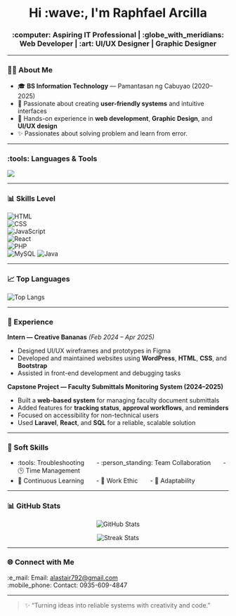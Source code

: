<h1 align="center">Hi :wave:, I'm Raphfael Arcilla</h1>
<h3 align="center">:computer: Aspiring IT Professional | :globe_with_meridians: Web Developer | :art: UI/UX Designer | Graphic Designer</h3>

<!-- <p align="center">
  <a href="https://about-alas.onrender.com" target="_blank">
    :star2: Visit My Portfolio
  </a>
</p> -->

---

### :technologist: About Me
- :mortar_board: **BS Information Technology** — Pamantasan ng Cabuyao (2020–2025)  
- :brain: Passionate about creating **user-friendly systems** and intuitive interfaces  
- :rocket: Hands-on experience in **web development**, **Graphic Design**, and **UI/UX design**  
- :sparkles: Passionates about solving problem and learn from error.
---

### :tools: Languages & Tools
<p>
  <img src="https://skillicons.dev/icons?i=html,css,javascript,react,php,java,bootstrap,git,github,vscode,mysql" />
</p>

---

### :bar_chart: Skills Level

![HTML](https://img.shields.io/badge/HTML-80%25-brightgreen?style=for-the-badge)  
![CSS](https://img.shields.io/badge/CSS-85%25-green?style=for-the-badge)  
![JavaScript](https://img.shields.io/badge/JavaScript-80%25-yellow?style=for-the-badge)  
![React](https://img.shields.io/badge/React-60%25-orange?style=for-the-badge)  
![PHP](https://img.shields.io/badge/PHP-50%25-blueviolet?style=for-the-badge)  
![MySQL](https://img.shields.io/badge/MySQL-50%25-blue?style=for-the-badge) 
![Java](https://img.shields.io/badge/Java-80%25-blue?style=for-the-badge)

---

### :chart_with_upwards_trend: Top Languages
![Top Langs](https://github-readme-stats.vercel.app/api/top-langs/?username=alastairferrer&layout=compact&theme=tokyonight)

---

### :briefcase: Experience

**Intern — Creative Bananas** *(Feb 2024 – Apr 2025)*  
- Designed UI/UX wireframes and prototypes in Figma  
- Developed and maintained websites using **WordPress**, **HTML**, **CSS**, and **Bootstrap**  
- Assisted in front-end development and debugging tasks  

**Capstone Project — Faculty Submittals Monitoring System (2024–2025)**  
- Built a **web-based system** for managing faculty document submittals  
- Added features for **tracking status**, **approval workflows**, and **reminders**  
- Focused on accessibility for non-technical users  
- Used **Laravel**, **React**, and **SQL** for a reliable, scalable solution

---

### :brain: Soft Skills
- :tools: Troubleshooting  - :person_standing: Team Collaboration  - :clock3: Time Management  
- :seedling: Continuous Learning  - :muscle: Work Ethic  - :compass: Adaptability

---

### :bar_chart: GitHub Stats
<p align="center">
  <img src="https://github-readme-stats.vercel.app/api?username=alastairferrer&show_icons=true&theme=tokyonight" alt="GitHub Stats" />
</p>

<p align="center">
  <img src="https://github-readme-streak-stats.herokuapp.com/?user=alastairferrer&theme=tokyonight" alt="Streak Stats" />
</p>

---

### :globe_with_meridians: Connect with Me
<p align="left">
  :e_mail: Email: <a href="mailto:alastair792@gmail.com">alastair792@gmail.com</a><br>
  :mobile_phone: Contact: 0935-609-4847
</p>

---

> :sparkles: “Turning ideas into reliable systems with creativity and code.”
